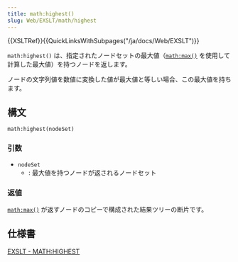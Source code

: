 ```yaml
---
title: math:highest()
slug: Web/EXSLT/math/highest
---
```


{{XSLTRef}}{{QuickLinksWithSubpages("/ja/docs/Web/EXSLT")}}

`math:highest()` は、指定されたノードセットの最大値（[`math:max()`](/ja/docs/Web/EXSLT/math/max) を使用して計算した最大値）を持つノードを返します。

ノードの文字列値を数値に変換した値が最大値と等しい場合、この最大値を持ちます。

## 構文

```
math:highest(nodeSet)
```

### 引数

- `nodeSet`
  - : 最大値を持つノードが返されるノードセット

### 返値

[`math:max()`](/ja/docs/Web/EXSLT/math/max) が返すノードのコピーで構成された結果ツリーの断片です。

## 仕様書

[EXSLT - MATH:HIGHEST](http://exslt.org/math/functions/highest/index.html)
